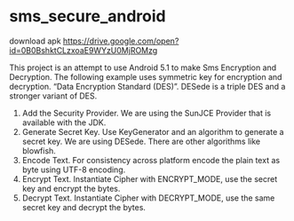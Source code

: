 # sms_secure_android
download apk  https://drive.google.com/open?id=0B0BshktCLzxoaE9WYzU0MjROMzg

This project is an attempt to use Android 5.1 to make Sms Encryption and Decryption.
The following example uses symmetric key for encryption and decryption. “Data Encryption Standard (DES)”.
DESede is a triple DES and a stronger variant of DES.
1.	Add the Security Provider. We are using the SunJCE Provider that is available with the JDK.
2.	Generate Secret Key. Use KeyGenerator and an algorithm to generate a secret key. We are using DESede. There are other algorithms like blowfish.
3.	Encode Text. For consistency across platform encode the plain text as byte using UTF-8 encoding.
4.	Encrypt Text. Instantiate Cipher with ENCRYPT_MODE, use the secret key and encrypt the bytes.
5.	Decrypt Text. Instantiate Cipher with DECRYPT_MODE, use the same secret key and decrypt the bytes.

